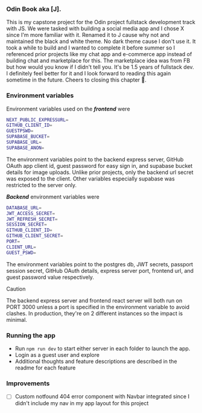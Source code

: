 ### Odin Book aka [J].
This is my capstone project for the Odin project fullstack development track with JS. We were tasked with building a social 
media app and I chose X since I'm more familiar with it. Renamed it to J cause why not and maintained the black and white 
theme. No dark theme cause I don't use it. It took a while to build and I wanted to complete it before summer so I referenced 
prior projects like my chat app and e-commerce app instead of building chat and marketplace for this. The marketplace idea was 
from FB but how would you know if I didn't tell you. It's be 1.5 years of fullstack dev. I definitely feel better for it and I 
look forward to reading this again sometime in the future. Cheers to closing this chapter 🥂.

### Environment variables
Environment variables used on the ***frontend*** were
```bash
NEXT_PUBLIC_EXPRESSURL=
GITHUB_CLIENT_ID=
GUESTPSWD=
SUPABASE_BUCKET=
SUPABASE_URL=
SUPABASE_ANON=
```
The environment variables point to the backend express server, GitHub OAuth app client id, guest password for easy sign in, and 
supabase bucket details for image uploads. Unlike prior projects, only the backend url secret was exposed to the client. Other 
variables especially supabase was restricted to the server only. <br>

***Backend*** environment variables were
```bash
DATABASE_URL=
JWT_ACCESS_SECRET=
JWT_REFRESH_SECRET=
SESSION_SECRET=
GITHUB_CLIENT_ID=
GITHUB_CLIENT_SECRET=
PORT=
CLIENT_URL=
GUEST_PSWD=
```
The environment variables point to the postgres db, JWT secrets, passport session secret, GitHub OAuth details, express server port, 
frontend url, and guest password value respectively. <br>

> [!Caution]
> The backend express server and frontend react server will both run on PORT 3000 unless a port is specified in the environment 
variable to avoid clashes. In production, they're on 2 different instances so the impact is minimal.

### Running the app
- Run `npm run dev` to start either server in each folder to launch the app.
- Login as a guest user and explore
- Additional thoughts and feature descriptions are described in the readme for each feature

### Improvements
- [ ] Custom notfound 404 error component with Navbar integrated since I didn't include my nav in my app layout for this project